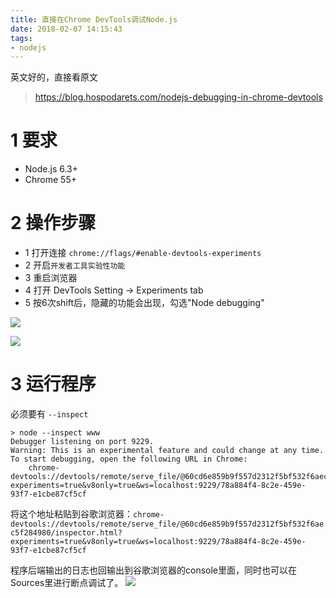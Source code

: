```yaml
---
title: 直接在Chrome DevTools调试Node.js
date: 2018-02-07 14:15:43
tags:
- nodejs
---
```


英文好的，直接看原文
> https://blog.hospodarets.com/nodejs-debugging-in-chrome-devtools

# 1 要求
- Node.js 6.3+
- Chrome 55+

# 2 操作步骤
- 1 打开连接 `chrome://flags/#enable-devtools-experiments`
- 2 开启`开发者工具实验性功能` 
- 3 重启浏览器
- 4 打开 DevTools Setting -> Experiments tab
- 5 按6次shift后，隐藏的功能会出现，勾选"Node debugging"

![](http://p3alsaatj.bkt.clouddn.com/20180207141627_9HT0nS_Screenshot.jpeg)

![](http://p3alsaatj.bkt.clouddn.com/20180207141636_hIfIyG_Screenshot.jpeg)

# 3 运行程序
必须要有 `--inspect`
```
> node --inspect www
Debugger listening on port 9229.
Warning: This is an experimental feature and could change at any time.
To start debugging, open the following URL in Chrome:
    chrome-devtools://devtools/remote/serve_file/@60cd6e859b9f557d2312f5bf532f6aec5f284980/inspector.html?experiments=true&v8only=true&ws=localhost:9229/78a884f4-8c2e-459e-93f7-e1cbe87cf5cf
```

将这个地址粘贴到谷歌浏览器：`chrome-devtools://devtools/remote/serve_file/@60cd6e859b9f557d2312f5bf532f6aec5f284980/inspector.html?experiments=true&v8only=true&ws=localhost:9229/78a884f4-8c2e-459e-93f7-e1cbe87cf5cf`

程序后端输出的日志也回输出到谷歌浏览器的console里面，同时也可以在Sources里进行断点调试了。
![](http://p3alsaatj.bkt.clouddn.com/20180207141649_ArMyV7_Screenshot.jpeg)


  [1]: /img/bVIKp4